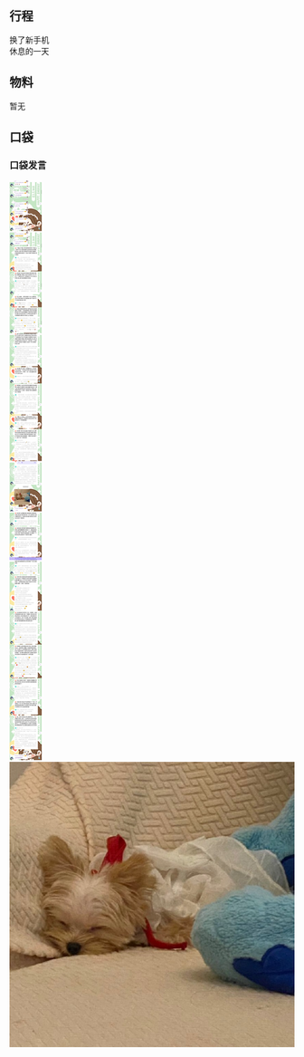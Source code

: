 ## 行程
换了新手机<br>
休息的一天

## 物料
暂无

## 口袋
### 口袋发言
![口袋发言](./pocket48/imgs/messages1.jpeg)<br>
![口袋发言](./pocket48/imgs/P1.jpeg)<br>